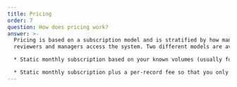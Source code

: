 ```yaml
---
title: Pricing
order: 7
question: How does pricing work?
answer: >-
  Pricing is based on a subscription model and is stratified by how many
  reviewers and managers access the system. Two different models are available:

  * Static monthly subscription based on your known volumes (usually for hospital systems)

  * Static monthly subscription plus a per-record fee so that you only pay for what you use (usually for firms who have variable work from month to month)
---
```

